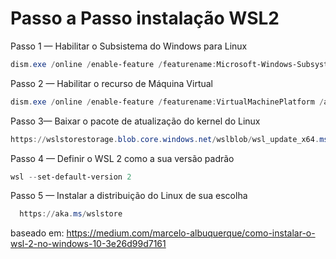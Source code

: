 # Passo a Passo instalação WSL2

Passo 1 — Habilitar o Subsistema do Windows para Linux

```powershell
dism.exe /online /enable-feature /featurename:Microsoft-Windows-Subsystem-Linux /all /norestart
```

Passo 2 — Habilitar o recurso de Máquina Virtual
```powershell
dism.exe /online /enable-feature /featurename:VirtualMachinePlatform /all /norestart
```
Passo 3— Baixar o pacote de atualização do kernel do Linux
```powershell
https://wslstorestorage.blob.core.windows.net/wslblob/wsl_update_x64.msi
```
Passo 4 — Definir o WSL 2 como a sua versão padrão
```powershell
wsl --set-default-version 2
```

Passo 5 — Instalar a distribuição do Linux de sua escolha
```powershell
  https://aka.ms/wslstore
```


baseado em:
https://medium.com/marcelo-albuquerque/como-instalar-o-wsl-2-no-windows-10-3e26d99d7161